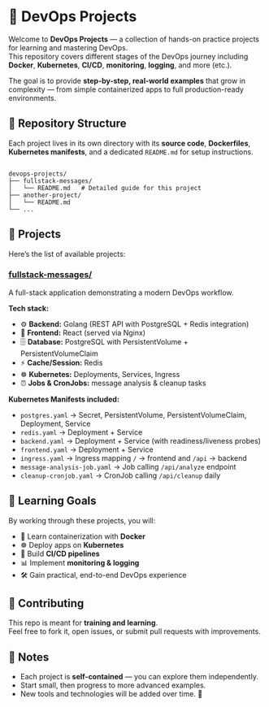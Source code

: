 # 🚀 DevOps Projects

Welcome to **DevOps Projects** — a collection of hands-on practice projects for learning and mastering DevOps.  
This repository covers different stages of the DevOps journey including **Docker**, **Kubernetes**, **CI/CD**, **monitoring**, **logging**, and more (etc.).  

The goal is to provide **step-by-step, real-world examples** that grow in complexity — from simple containerized apps to full production-ready environments.  


## 📂 Repository Structure

Each project lives in its own directory with its **source code**, **Dockerfiles**, **Kubernetes manifests**, and a dedicated `README.md` for setup instructions.  

```

devops-projects/
├── fullstack-messages/
│   └── README.md   # Detailed guide for this project
├── another-project/
│   └── README.md
└── ...

```


## 📝 Projects

Here’s the list of available projects:  

### [**fullstack-messages/**](./fullstack-messages)  
A full-stack application demonstrating a modern DevOps workflow.  

**Tech stack:**  
- ⚙️ **Backend:** Golang (REST API with PostgreSQL + Redis integration)  
- 🎨 **Frontend:** React (served via Nginx)  
- 🗄️ **Database:** PostgreSQL with PersistentVolume + PersistentVolumeClaim  
- ⚡ **Cache/Session:** Redis  
- ☸️ **Kubernetes:** Deployments, Services, Ingress  
- ⏰ **Jobs & CronJobs:** message analysis & cleanup tasks  

**Kubernetes Manifests included:**  
- `postgres.yaml` → Secret, PersistentVolume, PersistentVolumeClaim, Deployment, Service  
- `redis.yaml` → Deployment + Service  
- `backend.yaml` → Deployment + Service (with readiness/liveness probes)  
- `frontend.yaml` → Deployment + Service  
- `ingress.yaml` → Ingress mapping `/` → frontend and `/api` → backend  
- `message-analysis-job.yaml` → Job calling `/api/analyze` endpoint  
- `cleanup-cronjob.yaml` → CronJob calling `/api/cleanup` daily  



## 🎯 Learning Goals

By working through these projects, you will:

- 🐳 Learn containerization with **Docker**  
- ☸️ Deploy apps on **Kubernetes**  
- 🔄 Build **CI/CD pipelines**  
- 📊 Implement **monitoring & logging**  
- 🛠️ Gain practical, end-to-end DevOps experience  


## 🤝 Contributing

This repo is meant for **training and learning**.  
Feel free to fork it, open issues, or submit pull requests with improvements.  


## 📌 Notes

- Each project is **self-contained** — you can explore them independently.  
- Start small, then progress to more advanced examples.  
- New tools and technologies will be added over time. 🚀  
